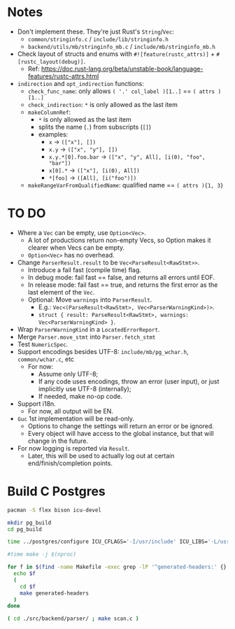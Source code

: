 
# Notes
* Don't implement these. They're just Rust's `String`/`Vec`:
  * `common/stringinfo.c` / `include/lib/stringinfo.h` 
  * `backend/utils/mb/stringinfo_mb.c` / `include/mb/stringinfo_mb.h`
* Check layout of structs and enums with `#![feature(rustc_attrs)]` + `#[rustc_layout(debug)]`.
  * Ref: https://doc.rust-lang.org/beta/unstable-book/language-features/rustc-attrs.html
* `indirection` and `opt_indirection` functions:
  * `check_func_name`: only allows `( '.' col_label )[1..]` == `( attrs )[1..]`
  * `check_indirection`: `*` is only allowed as the last item
  * `makeColumnRef`:
    * `*` is only allowed as the last item
    * splits the name (`.`) from subscripts (`[]`)
    * examples:
      * `x` -> `(["x"], [])`
      * `x.y` -> `(["x", "y"], [])`
      * `x.y.*[0].foo.bar` -> `(["x", "y", All], [i(0), "foo", "bar"])`
      * `x[0].*` -> `(["x"], [i(0), All])`
      * `*[foo]` -> `([All], [i("foo")])`
  * `makeRangeVarFromQualifiedName`: qualified name == `( attrs ){1, 3}`

# TO DO
* Where a `Vec` can be empty, use `Option<Vec>`.
  * A lot of productions return non-empty Vecs, so Option makes it clearer when Vecs can be empty.
  * `Option<Vec>` has no overhead.
* Change `ParserResult.result` to be `Vec<ParseResult<RawStmt>>`.
  * Introduce a fail fast (compile time) flag.
  * In debug mode: fail fast == false, and returns all errors until EOF.
  * In release mode: fail fast == true, and returns the first error as the last element of the `Vec`.
  * Optional: Move `warnings` into `ParserResult`.
    * E.g.: `Vec<(ParseResult<RawStmt>, Vec<ParserWarningKind>)>`.
    * `struct { result: ParseResult<RawStmt>, warnings: Vec<ParserWarningKind> }`.
* Wrap `ParserWarningKind` in a `LocatedErrorReport`.
* Merge `Parser.move_stmt` into `Parser.fetch_stmt`
* Test `NumericSpec`.
* Support encodings besides UTF-8: `include/mb/pg_wchar.h`, `common/wchar.c`, etc
  * For now:
    * Assume only UTF-8;
    * If any code uses encodings, throw an error (user input), or just implicitly use UTF-8 (internally);
    * If needed, make no-op code.
* Support i18n.
  * For now, all output will be EN.
* `Guc` 1st implementation will be read-only.
  * Options to change the settings will return an error or be ignored.
  * Every object will have access to the global instance, but that will change in the future.
* For now logging is reported via `Result`.
  * Later, this will be used to actually log out at certain end/finish/completion points.

# Build C Postgres

```sh
pacman -S flex bison icu-devel

mkdir pg_build
cd pg_build

time ../postgres/configure ICU_CFLAGS='-I/usr/include' ICU_LIBS='-L/usr/lib -licui18n -licuuc -licudata' --host=x86_64-w64-mingw32 --enable-debug --enable-cassert

#time make -j $(nproc)

for f in $(find -name Makefile -exec grep -lP '^generated-headers:' {} \+ | xargs dirname) ; do
  echo $f
  (
    cd $f
    make generated-headers
  )
done

( cd ./src/backend/parser/ ; make scan.c )

```
